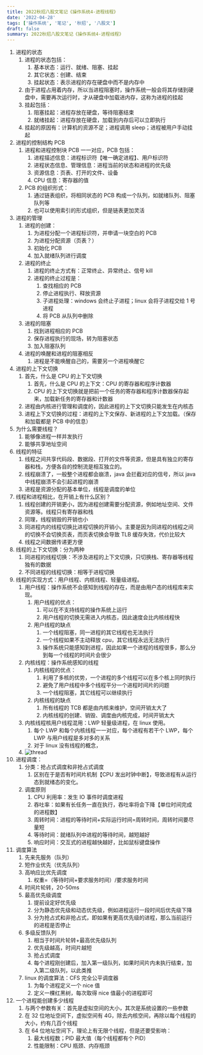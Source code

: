 ```yaml
---
title: 2022秋招八股文笔记《操作系统4-进程线程》
date: '2022-04-28'
tags: ['操作系统', '笔记', '秋招', '八股文']
draft: false
summary: 2022秋招八股文笔记《操作系统4-进程线程》
---
```


1. 进程的状态
   1. 进程的状态包括：
      1. 基本状态：运行、就绪、阻塞、挂起
      2. 其它状态：创建、结束
      3. 挂起状态：表示进程的存在硬盘中而不是内存中
   2. 由于进程占用着内存，所以当进程阻塞时，操作系统一般会将其存储到硬盘中，需要再次运行时，才从硬盘中加载进内存，这称为进程的挂起
   3. 挂起包括：
      1. 阻塞挂起：进程存放在硬盘，等待阻塞结束
      2. 就绪挂起：进程存放在硬盘，加载到内存后可以立即执行
   4. 挂起的原因有：计算机的资源不足；进程调用 sleep；进程被用户手动挂起
2. 进程的控制结构 PCB
   1. 进程和进程控制块 PCB 一一对应，PCB 包括：
      1. 进程描述信息：进程标识符【唯一确定进程】、用户标识符
      2. 进程状态信息、管理信息：进程当前的状态和进程的优先级
      3. 资源信息：页表、打开的文件、设备
      4. CPU 信息：寄存器的值
   2. PCB 的组织形式：
      1. 通过链表组织，将相同状态的 PCB 构成一个队列，如就绪队列、阻塞队列等
      2. 也可以使用索引的形式组织，但是链表更加灵活
3. 进程的管理
   1. 进程的创建：
      1. 为进程分配一个进程标识符，并申请一块空白的 PCB
      2. 为进程分配资源（页表？）
      3. 初始化 PCB
      4. 加入就绪队列进行调度
   2. 进程的终止
      1. 进程的终止方式有：正常终止、异常终止、信号 kill
      2. 进程的终止过程是：
         1. 查找相应的 PCB
         2. 停止进程执行、释放资源
         3. 子进程处理：windows 会终止子进程；linux 会将子进程交给 1 号进程
         4. 将 PCB 从队列中删除
   3. 进程的阻塞
      1. 找到进程相应的 PCB
      2. 保存进程执行的现场，转为阻塞状态
      3. 加入阻塞队列
   4. 进程的唤醒和进程的阻塞相反
      1. 进程是不能唤醒自己的，需要另一个进程唤醒它
4. 进程的上下文切换
   1. 首先，什么是 CPU 的上下文切换
      1. 首先，什么是 CPU 的上下文：CPU 的寄存器和程序计数器
      2. CPU 的上下文切换就是把前一个任务的寄存器和程序计数器保存起来，加载新任务的寄存器和计数器
   2. 进程由内核进行管理和调度的，因此进程的上下文切换只能发生在内核态
   3. 进程上下文切换的过程：进程的上下文保存、新进程的上下文加载。（保存和加载都是 PCB 中的信息）
5. 为什么需要线程？
   1. 能够像进程一样并发执行
   2. 能够共享地址空间
6. 线程的特征
   1. 线程之间共享代码段、数据段、打开的文件等资源，但是具有独立的寄存器和栈，方便各自的控制流是相互独立的。
   2. 线程崩溃了，一般整个进程都会崩溃，java 会拦截对应的信号，所以 java 中线程崩溃不会引起进程的崩溃
   3. 进程是资源分配的基本单位，线程是调度的单位
7. 线程和进程相比，在开销上有什么区别？
   1. 线程创建的开销更小，因为进程创建需要分配资源，例如地址空间、文件资源等。线程只有寄存器和栈
   2. 同理，线程销毁的开销也小
   3. 同进程内的线程切换比进程切换的开销小。主要是因为同进程的线程之间的切换不会切换页表，而页表切换会导致 TLB 缓存失效，代价比较大
   4. 线程之间数据传递更方便
8. 线程的上下文切换：分为两种
   1. 同进程的线程切换：不涉及进程的上下文切换，只切换栈、寄存器等线程独有的数据
   2. 不同进程的线程切换：相等于进程切换
9. 线程的实现方式：用户线程、内核线程、轻量级进程。
   1. 用户线程：操作系统不会感知到线程的存在，而是由用户态的线程库来实现。
      1. 用户线程的优点：
         1. 可以在不支持线程的操作系统上运行
         2. 用户线程的切换无需进入内核态，因此速度会比内核线程快
      2. 用户线程的缺点
         1. 一个线程阻塞，同一进程的其它线程也无法执行
         2. 一个线程如果不主动释放 cpu，其它线程永远无法执行
         3. 操作系统只能感知到进程，因此如果一个进程的线程很多，那么分到每一个线程的时间片会很少
   2. 内核线程：操作系统感知的线程
      1. 内核线程的优点：
         1. 利用了多核的优势，一个进程的多个线程可以在多个核上同时执行
         2. 避免了用户线程中多个线程平分一个进程时间片的问题
         3. 一个线程阻塞，其它线程可以继续执行
      2. 内核线程的缺点
         1. 所有线程的 TCB 都是由内核来维护，空间开销太大了
         2. 内核线程的创建、销毁、调度由内核完成，时间开销太大
   3. 内核线程核用户线程混用：LWP 轻量级进程，在 linux 使用。
      1. 每个 LWP 和每个内核线程一一对应，每个进程有若干个 LWP，每个 LWP 与用户线程是多对多的关系
      2. 对于 linux 没有线程的概念，
   4. ![thread](/static/images/thread.png)
10. 进程调度：
    1. 分类：抢占式调度和非抢占式调度
       1. 区别在于是否有时间片机制【CPU 发出时钟中断】，导致进程有从运行态到就绪态的变化。
    2. 调度原则
       1. CPU 利用率：发生 IO 事件时调度进程
       2. 吞吐率：如果有长任务一直在执行，吞吐率将会下降【单位时间完成的进程数】
       3. 周转时间：进程的等待时间+实际运行时间=周转时间，周转时间要尽量短
       4. 等待时间：就绪队列中进程的等待时间，越短越好
       5. 响应时间：交互式的进程越快越好，比如鼠标键盘操作
11. 调度算法
    1. 先来先服务（队列）
    2. 短作业优先（优先队列）
    3. 高响应比优先调度
       1. 权重=（等待时间+要求服务时间）/要求服务时间
    4. 时间片轮转，20-50ms
    5. 最高优先级调度
       1. 提前设定好优先级
       2. 分为静态优先级和动态优先级，例如进程运行一段时间后优先级下降
       3. 分为抢占式和非抢占式，即如果有更高优先级的进程，那么当前运行的进程是否停止
    6. 多级反馈队列
       1. 相当于时间片轮转+最高优先级队列
       2. 优先级越高，时间片越短
       3. 抢占式调度
       4. 每个进程刚创建后，加入第一级队列，如果时间片内未执行结束，加入第二级队列，以此类推
    7. linux 的调度算法：CFS 完全公平调度器
       1. 为每个进程定义一个 nice 值
       2. 定义一棵红黑树，每次取得 nice 值最小的进程即可
12. 一个进程能创建多少线程
    1. 与两个参数有关：首先是虚拟空间的大小，其次是系统设置的一些参数
    2. 在 32 位地址空间下，虚拟空间有 4G，除去内核空间，再除以每个线程的大小，约有几百个线程
    3. 在 64 位地址空间下，理论上有无限个线程，但是还要受影响：
       1. 最大线程数；PID 最大值（每个线程都有个 PID）
       2. 性能限制：CPU 瓶颈、内存瓶颈
